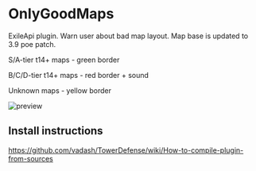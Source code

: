 # OnlyGoodMaps

ExileApi plugin. Warn user about bad map layout. Map base is updated to 3.9 poe patch.

S/A-tier t14+ maps - green border

B/C/D-tier t14+ maps - red border + sound

Unknown maps - yellow border

![preview](https://i.imgur.com/mVWJwTV.png)

## Install instructions

https://github.com/vadash/TowerDefense/wiki/How-to-compile-plugin-from-sources
